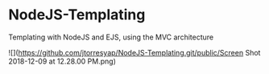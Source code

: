 # NodeJS-Templating
Templating with NodeJS and EJS, using the MVC architecture

![](https://github.com/jtorresyap/NodeJS-Templating.git/public/Screen Shot 2018-12-09 at 12.28.00 PM.png)

